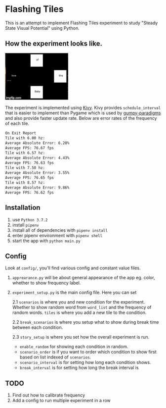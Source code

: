 # Flashing Tiles

This is an attempt to implement Flashing Tiles experiment to study "Steady State Visual Potential" using Python.

## How the experiment looks like.
![](demo.gif)

The experiment is implemented using [Kivy](https://github.com/kivy/kivy). Kivy provides `schedule_interval` that is easier
to implement than Pygame which is used by [gumpy-paradigms](https://github.com/gumpy-bci/gumpy-paradigms) 
and also provide faster update rate. Below are error rates of the frequency of each tile. 

```
On Exit Report
Tile with 6.00 hz:
Average Absolute Error: 6.28%
Average FPS: 76.67 fps
Tile with 6.57 hz:
Average Absolute Error: 4.43%
Average FPS: 76.63 fps
Tile with 7.50 hz:
Average Absolute Error: 3.55%
Average FPS: 76.65 fps
Tile with 8.57 hz:
Average Absolute Error: 9.86%
Average FPS: 76.62 fps
```

## Installation

1. use `Python 3.7.2`
2. install `pipenv`
3. install all of dependencies with `pipenv install`
4. enter pipenv environment with `pipenv shell`
5. start the app with `python main.py`


## Config

Look at `config/`, you'll find various config and constant value files.

1. `apprearance.py` will be about general appearance of the app eg. color, whether to show frequency label.
2. `experiment_setup.py` is the main config file. Here you can set
    
    2.1 `scenarios` is where you and new condition for the experiment. Whether to show random word from `word_list`
    and the frequency of random words. `tiles` is where you add a new tile to the condition.
    
    2.2 `break_scenarios` is where you setup what to show during break time between each condition.
    
    2.3 `story_setup` is where you set how the overall experiment is run.
    
    - `enable_random` for showing each condition in random.
    - `scenario_order` is if you want to order which condition to show first based on list indexed of `scenarios`.
    - `scenario_interval` is for setting how long each condition shows.
    - `break_interval` is for setting how long the break interval is

## TODO

1. Find out how to calibrate frequency
2. Add a config to run multiple experiment in a row
